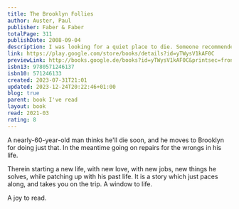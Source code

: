 ```yaml
---
title: The Brooklyn Follies
author: Auster, Paul
publisher: Faber & Faber
totalPage: 311
publishDate: 2008-09-04
description: I was looking for a quiet place to die. Someone recommended Brooklyn, and so the next morning I travelled down there from Westchester to scope out the terrain . . .' So begins Paul Auster's remarkable new novel, The Brooklyn Follies. Set against the backdrop of the contested US election of 2000, it tells the story of Nathan and Tom, an uncle and nephew double-act. One in remission from lung cancer, divorced, and estranged from his only daughter, the other hiding away from his once-promising academic career, and, indeed, from life in general. Having accidentally ended up in the same Brooklyn neighbourhood, they discover a community teeming with life and passion. When Lucy, a little girl who refuses to speak, comes into their lives, there is suddenly a bridge from their pasts that offers them the possibility of redemption. Infused with character, mystery and humour, these lives intertwine and become bound together as Auster brilliantly explores the wider terrain of contemporary America - a crucible of broken dreams and of human folly. 'Auster at the top of his game. This superb novel about human folly turns out to be tremendously wise.' New Statesman
link: https://play.google.com/store/books/details?id=yTWysV1kAF0C
previewLink: http://books.google.de/books?id=yTWysV1kAF0C&printsec=frontcover&dq=Paul+Auster,+The+Brooklyn+Follies&hl=&as_pt=BOOKS&cd=1&source=gbs_api
isbn13: 9780571246137
isbn10: 571246133
created: 2023-07-31T21:01
updated: 2023-12-24T20:22:46+01:00
blog: true
parent: book I've read
layout: book
read: 2021-03
rating: 8
---
```


A nearly-60-year-old man thinks he'll die soon, and he moves to Brooklyn for doing just that. In the meantime going on repairs for the wrongs in his life.

Therein starting a new life, with new love, with new jobs, new things he solves, while patching up with his past life. It is a story which just paces along, and takes you on the trip. A window to life.

A joy to read.